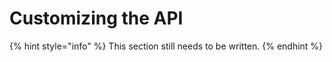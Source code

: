 # Customizing the API

{% hint style="info" %}
This section still needs to be written.
{% endhint %}

